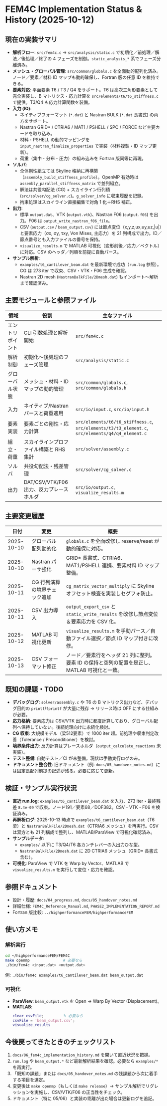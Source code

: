 # FEM4C Implementation Status & History (2025-10-12)

## 現在の実装サマリ
- **解析フロー**: `src/fem4c.c` → `src/analysis/static.c` で初期化／前処理／解法／後処理／終了の 4 フェーズを制御。`static_analysis_*` 系でフェーズ分離済み。
- **メッシュ・グローバル管理**: `src/common/globals.c` を全面動的配列化済み。ノード／要素／材料 ID マップも動的確保し、Fortran 版の任意 ID を維持できる。
- **要素対応**: 平面要素 T6 / T3 / Q4 をサポート。T6 は高次三角形要素として完全実装し、B マトリクス・応力計算を `src/elements/t6/t6_stiffness.c` で提供。T3/Q4 も応力計算関数を装備。
- **入力 (IO)**:
  - ネイティブフォーマット (`*.dat`) と Nastran BULK (`*.dat` 長書式) の両方をサポート。
  - Nastran GRID* / CTRIA6 / MAT1 / PSHELL / SPC / FORCE など主要カードを取り込み。
  - 材料・PSHELL の動的マッピングを `input_nastran_finalize_properties` で実装（材料複製・ID マップ更新）。
  - 荷重（集中・分布・圧力）の組み込みを Fortran 版同等に再現。
- **ソルバ**:
  - 全体剛性組立ては Skyline 格納に再構築（`assembly_build_stiffness_profile`）。OpenMP 有効時は `assembly_parallel_stiffness_matrix` で並列組立。
  - 解法は共役勾配法 (CG) + スカイライン行列積 (`src/solver/cg_solver.c`)。`g_solver_info` に収束履歴を記録。
  - 拘束処理はスカイライン直接編集で対角 1 化＋RHS 補正。
- **出力**:
  - 標準 `output.dat`、VTK (`output.vtk`)、Nastran F06 (`output.f06`) を出力。F06 は `output_write_nastran_f06_file`。
  - CSV (`output.csv` / `beam_output.csv`) には節点変位（x,y,z,ux,uy,uz,|u|）と要素応力（σx, σy, τxy, Von Mises, 主応力）を 21 列構成で出力。ID／節点番号とも入力ファイルの番号を保持。
  - `visualize_results.m` で MATLAB 可視化（変形前後／応力／ベクトル）に対応。CSV のヘッダ／列順を前提に自動パース。
- **サンプル解析**:
  - `examples/t6_cantilever_beam.dat` を最新環境で成功（`run.log` 参照）。CG は 273 iter で収束、CSV・VTK・F06 生成を確認。
  - Nastran 2D mesh (`NastranBalkFile/2Dmesh.dat`) もインポート～解析まで確認済み。

## 主要モジュールと参照ファイル
| 領域 | 役割 | 主なファイル |
|------|------|--------------|
| エントリポイント | CLI 引数処理と解析開始 | `src/fem4c.c` |
| 解析制御 | 初期化～後処理のフェーズ管理 | `src/analysis/static.c` |
| グローバル状態 | メッシュ・材料・ID マップの動的管理 | `src/common/globals.c`, `src/common/globals.h` |
| 入力 | ネイティブ/Nastran パースと荷重適用 | `src/io/input.c`, `src/io/input.h` |
| 要素実装 | 要素ごとの剛性・応力計算 | `src/elements/t6/t6_stiffness.c`, `src/elements/t3/t3_element.c`, `src/elements/q4/q4_element.c` |
| 組立・荷重 | スカイラインプロファイル構築と RHS 集計 | `src/solver/assembly.c` |
| ソルバ | 共役勾配法・残差管理 | `src/solver/cg_solver.c` |
| 出力 | DAT/CSV/VTK/F06 出力、反力プレースホルダ | `src/io/output.c`, `visualize_results.m` |

## 主要変更履歴
| 日付 | 変更 | 概要 |
|------|------|------|
| 2025-10-10 | グローバル配列動的化 | `globals.c` を全面改修し reserve/reset が動的確保に対応。 |
| 2025-10-10 | Nastran パーサ強化 | GRID* 長書式、CTRIA6、MAT1/PSHELL 連携、要素材料 ID マップ整備。 |
| 2025-10-11 | CG 行列演算の境界チェック追加 | `cg_matrix_vector_multiply` に Skyline オフセット検査を実装しセグフォ防止。 |
| 2025-10-11 | CSV 出力導入 | `output_export_csv` と `static_write_results` を改修し節点変位＆要素応力を CSV 化。 |
| 2025-10-12 | MATLAB 可視化更新 | `visualize_results.m` を手動パース／自動ファイル選択／節点 ID マップ付きに改修。 |
| 2025-10-13 | CSV フォーマット修正 | ノード／要素行をヘッダ 21 列に整列。要素 ID の保持と空列の配置を是正し、MATLAB 可視化と一致。 |

## 既知の課題・TODO
- **デバッグログ**: `solver/assembly.c` や T6 の B マトリクス出力など、デバッグ目的の `printf`/`fprintf` が大量に残存 → リリース時は OFF にする仕組みが必要。
- **応力格納**: 要素応力は CSV/VTK 出力時に都度計算しており、グローバル配列へ保持していない。後続処理向けに永続化検討。
- **CG 収束**: 大規模モデル（梁512要素）で 1000 iter 超。前処理や収束判定改善（Tolerance / Preconditioner）を検討。
- **境界条件出力**: 反力計算はプレースホルダ（`output_calculate_reactions` 未実装）。
- **テスト整備**: 自動テスト／CI が未整備。現状は手動実行ログのみ。
- **ドキュメント整合性**: 旧ドキュメント（例: `docs/05_handover_notes.md`）には固定長配列前提の記述が残る。必要に応じて更新。

## 検証・サンプル実行状況
- **直近 run.log**: `examples/t6_cantilever_beam.dat` を入力、273 iter・最終残差 `8.4e-09` で収束。ノード191／要素68／DOF382。CSV・VTK・F06 を検証済み。
- **再解析ログ**: 2025-10-13 時点で `examples/t6_cantilever_beam.dat`（T6 梁）と `NastranBalkFile/2Dmesh.dat`（CTRIA6 メッシュ）を再実行。CSV は双方とも 21 列構成で整列し、MATLAB/ParaView で可視化確認済み。
- **サンプルデータ**:
  - `examples/` 以下に T3/Q4/T6 各カンチレバーの入出力ひな型。
  - `NastranBalkFile/2Dmesh.dat` に 2D CTRIA6 メッシュ（GRID* 長書式含む）。
- **可視化**: ParaView で VTK を Warp by Vector、MATLAB で `visualize_results.m` を実行して変位・応力を確認。

## 参照ドキュメント
- 設計・履歴: `docs/04_progress.md`, `docs/05_handover_notes.md`
- 詳細仕様: `FEM4C_Reference_Manual.md`, `PHASE2_IMPLEMENTATION_REPORT.md`
- Fortran 版比較: `../highperformanceFEM/highperformanceFEM`

## 使い方メモ
### 解析実行
```bash
cd ~/highperformanceFEM/FEM4C
make openmp               # 必要なら
./bin/fem4c <input.dat> <output.dat>
```
例: `./bin/fem4c examples/t6_cantilever_beam.dat beam_output.dat`

### 可視化
- **ParaView**: `beam_output.vtk` を Open → Warp By Vector (Displacement)。
- **MATLAB**:
  ```matlab
  clear csvFile;         % 必要なら
  csvFile = 'beam_output.csv';
  visualize_results
  ```

## 今後戻ってきたときのチェックリスト
1. `docs/06_fem4c_implementation_history.md` を開いて直近状況を把握。
2. `run.log` や `beam_output.*` など最新解析結果を確認。必要なら `examples/*` を再実行。
3. 「既知の課題」または `docs/05_handover_notes.md` の残課題から次に着手する項目を選定。
4. 変更後は `make openmp`（もしくは `make release`）→ サンプル解析でリグレッションを実施し、CSV/VTK/F06 の正当性をチェック。
5. ドキュメント（特に 05/06）と実装の乖離が出た場合は更新ログを追記。
